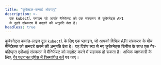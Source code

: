 ```yaml
---
title: "कुबेक्टल-कन्वर्ट ओवरव्यू"
description: >-
  एक kubectl प्लगइन जो आपके मैनिफेस्ट को एक संस्करण से कुबेरनेट्स API 
  के दूसरे संस्करण में बदलने की अनुमति देता है।
headless: true
---
```


कुबेरनेट्स कमांड-लाइन टूल `kubectl` के लिए एक प्लगइन, जो आपको विभिन्न API संस्करण के बीच मैनिफ़ेस्ट को कनवर्ट करने की अनुमति देता है।
यह विशेष रूप से नए कुबेरनेट्स रिलीज के साथ एक गैर-बहिष्कृत एपीआई संस्करण में मैनिफेस्ट को माइग्रेट करने में सहायक हो सकता है।
अधिक जानकारी के लिए, [गैर पदावनत एपिस में विस्थापित करें](/docs/reference/using-api/deprecation-guide/#migrate-to-non-deprecated-apis) पर जाएं।